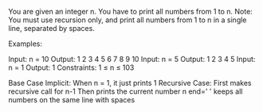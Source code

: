 You are given an integer n. You have  to print all numbers from 1 to n.
Note: You must use recursion only, and print all numbers from 1 to n in a single line, separated by spaces.

Examples:

Input: n = 10
Output: 1 2 3 4 5 6 7 8 9 10
Input: n = 5
Output: 1 2 3 4 5
Input: n = 1
Output: 1
Constraints:
1 ≤ n ≤ 103

Base Case Implicit: When n = 1, it just prints 1
Recursive Case:
First makes recursive call for n-1
Then prints the current number n
end=' ' keeps all numbers on the same line with spaces